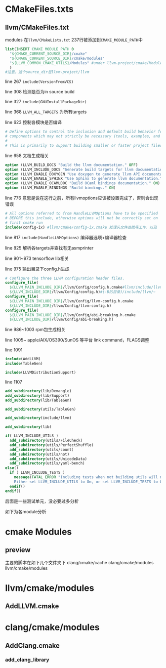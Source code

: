 # CMakeFiles.txts

## llvm/CMakeFiles.txt

modules 在`llvm/CMakeLists.txt` 237行被添加到`CMAKE_MODULE_PATH`中

```cmake
list(INSERT CMAKE_MODULE_PATH 0
  "${CMAKE_CURRENT_SOURCE_DIR}/cmake"
  "${CMAKE_CURRENT_SOURCE_DIR}/cmake/modules"
  "${LLVM_COMMON_CMAKE_UTILS}/Modules" #under llvm-project/cmake/Modules
  )
#注意，这个source_dir是llvm-project/llvm
```

line 267 `include(VersionFromVCS)`  

line 308 检测是否为in source build

line 327 `include(GNUInstallPackageDir)` 

line 368 `LLVM_ALL_TARGETS` 为所有targets

line 623 控制各模块是否编译

```cmake
# Define options to control the inclusion and default build behavior for
# components which may not strictly be necessary (tools, examples, and tests).
#
# This is primarily to support building smaller or faster project files.
```

line 658 文档生成相关

```cmake
option (LLVM_BUILD_DOCS "Build the llvm documentation." OFF)
option (LLVM_INCLUDE_DOCS "Generate build targets for llvm documentation." ON)
option (LLVM_ENABLE_DOXYGEN "Use doxygen to generate llvm API documentation." OFF)
option (LLVM_ENABLE_SPHINX "Use Sphinx to generate llvm documentation." OFF)
option (LLVM_ENABLE_OCAMLDOC "Build OCaml bindings documentation." ON)
option (LLVM_ENABLE_BINDINGS "Build bindings." ON)
```

line 776 意思是说在这行之前，所有llvmoptions应该被设置完成了，否则会出现错误

```cmake
# All options referred to from HandleLLVMOptions have to be specified
# BEFORE this include, otherwise options will not be correctly set on
# first cmake run
include(config-ix) #llvm/cmake/config-ix.cmake 处理头文件查找等工作，以及
```

line 817 `include(HandleLLVMOptions)`  编译器选项+编译器检查

line 825 解析各targets并查找有无asmprinter

line 901~973 tensorflow lib相关

line 975  输出目录下config.h生成

```cmake
# Configure the three LLVM configuration header files.
configure_file(
  ${LLVM_MAIN_INCLUDE_DIR}/llvm/Config/config.h.cmake#llvm/include/llvm~
  ${LLVM_INCLUDE_DIR}/llvm/Config/config.h)#(-B的目录)/include/llvm/~
configure_file(
  ${LLVM_MAIN_INCLUDE_DIR}/llvm/Config/llvm-config.h.cmake
  ${LLVM_INCLUDE_DIR}/llvm/Config/llvm-config.h)
configure_file(
  ${LLVM_MAIN_INCLUDE_DIR}/llvm/Config/abi-breaking.h.cmake
  ${LLVM_INCLUDE_DIR}/llvm/Config/abi-breaking.h)
```

line 986~1003 rpm包生成相关

line 1005~ apple/AIX/OS390/SunOS 等平台 link command，FLAGS调整

line 1091 

```cmake
include(AddLLVM)
include(TableGen)

include(LLVMDistributionSupport)
```

line 1107

```cmake
add_subdirectory(lib/Demangle)
add_subdirectory(lib/Support)
add_subdirectory(lib/TableGen)

add_subdirectory(utils/TableGen)

add_subdirectory(include/llvm)

add_subdirectory(lib)

if( LLVM_INCLUDE_UTILS )
  add_subdirectory(utils/FileCheck)
  add_subdirectory(utils/PerfectShuffle)
  add_subdirectory(utils/count)
  add_subdirectory(utils/not)
  add_subdirectory(utils/UnicodeData)
  add_subdirectory(utils/yaml-bench)
else()
  if ( LLVM_INCLUDE_TESTS )
    message(FATAL_ERROR "Including tests when not building utils will not work.
    Either set LLVM_INCLUDE_UTILS to On, or set LLVM_INCLUDE_TESTS to Off.")
  endif()
endif()
```

后面是一些测试单元，没必要过多分析

如下为各module分析

# cmake Modules

## preview

主要的脚本在如下几个文件夹下
clang/cmake/cache
clang/cmake/modules
llvm/cmake/modules

# llvm/cmake/modules

## AddLLVM.cmake

### 

# clang/cmake/modules

## AddClang.cmake

### add_clang_library
